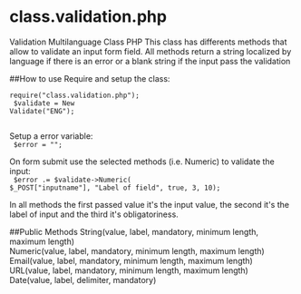 class.validation.php
====================

Validation Multilanguage Class PHP
This class has differents methods that allow to validate an input form field.
All methods return a string localized by language if there is an error or a blank string if the input pass the validation

##How to use
Require and setup the class:<br>
<code>
require("class.validation.php");<br>
$validate = New Validate("ENG");<br>
</code>

Setup a error variable:<br>
<code>
$error = "";
</code>

On form submit use the selected methods (i.e. Numeric) to validate the input:<br>
<code>
$error .= $validate->Numeric( $_POST["inputname"], "Label of field", true, 3, 10);
</code>

In all methods the first passed value it's the input value, the second it's the label of input and the third it's obligatoriness.

##Public Methods
String(value, label, mandatory, minimum length, maximum length)<br>
Numeric(value, label, mandatory, minimum length, maximum length)<br>
Email(value, label, mandatory, minimum length, maximum length)<br>
URL(value, label, mandatory, minimum length, maximum length)<br>
Date(value, label, delimiter, mandatory)<br>

